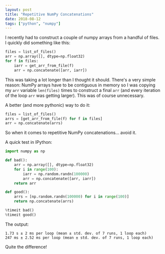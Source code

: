 ```yaml
---
layout: post
title: "Repetitive NumPy Concatenations"
date: 2018-08-12
tags: ["python", "numpy"]
---
```


I recently had to construct a couple of numpy arrays from a handful of
files. I quickly did something like this:

```python
files = list_of_files()
arr = np.array([], dtype=np.float32)
for f in files:
    iarr = get_arr_from_file(f)
    arr = np.concatenate([arr, iarr])
```

This was taking a lot longer than I thought it should. There's a very
simple reason: NumPy arrays have to be contiguous in memory so I was
copying my `arr` variable `len(files)` times to construct a final
`arr` (and every iteration of the loop `arr` was getting larger). This
was of course unnecessary.

A better (and more pythonic) way to do it:

```python
files = list_of_files()
arrs = [get_arr_from_file(f) for f in files]
arr = np.concatenate(arrs)
```

So when it comes to repetitive NumPy concatenations... avoid it.

A quick test in IPython:

```python
import numpy as np

def bad():
    arr = np.array([], dtype=np.float32)
    for i in range(100):
        iarr = np.random.randn(100000)
        arr = np.concatenate([arr, iarr])
    return arr

def good():
    arrs = [np.random.randn(100000) for i in range(100)]
    return np.concatenate(arrs)

%timeit bad()
%timeit good()
```

The output:

```none
1.73 s ± 2 ms per loop (mean ± std. dev. of 7 runs, 1 loop each)
247 ms ± 2.52 ms per loop (mean ± std. dev. of 7 runs, 1 loop each)
```

Quite the difference!
